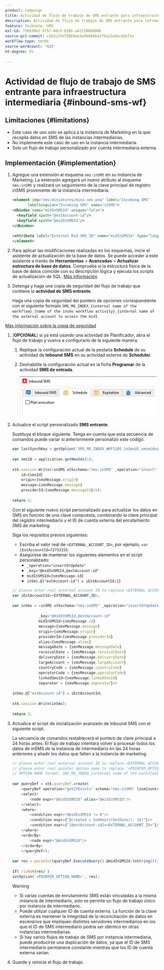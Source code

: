 ```yaml
---
product: campaign
title: Actividad de flujo de trabajo de SMS entrante para infraestructura intermediaria
description: Actividad de flujo de trabajo de SMS entrante para infraestructura intermediaria
feature: Technote, SMS
exl-id: 756039b2-5f57-4dc5-8166-a421206b886b
source-git-commit: c262c27e75869ae2e4bd45642f5a22adec4a5f1e
workflow-type: tm+mt
source-wordcount: '423'
ht-degree: 5%

---
```


# Actividad de flujo de trabajo de SMS entrante para infraestructura intermediaria {#inbound-sms-wf}

## Limitaciones {#limitations}

* Este caso de uso solo se aplica a la instancia de Marketing en la que recopila datos en SMS de las instancias intermediarias.
* No implemente este caso de uso en la instancia intermediaria.
* Solo un flujo de trabajo personalizado por cuenta intermediaria externa.

## Implementación {#implementation}

1. Agregue una extensión al esquema `nms:inSMS` en su instancia de Marketing. La extensión agregará un nuevo atributo al esquema `nms:inSMS` y realizará un seguimiento de la clave principal de registro inSMS proveniente de la instancia intermediaria.

   ```xml
   <element img="nms:miniatures/mini-sms.png" label="Incoming SMS"
          labelSingular="Incoming SMS" name="inSMS">
   <dbindex name="midInSMSId" unique="false">
     <keyfield xpath="@extAccount-id"/>
     <keyfield xpath="@midInSMSId"/>
   </dbindex>
   
   <attribute label="External Mid SMS ID" name="midInSMSId" type="long"/>
   </element>
   ```

1. Para aplicar las modificaciones realizadas en los esquemas, inicie el asistente de actualización de la base de datos. Se puede acceder a este asistente a través de **Herramientas** > **Avanzadas** > **Actualizar estructura de base de datos**. Comprueba si la estructura física de la base de datos coincide con su descripción lógica y ejecuta los scripts de actualización de SQL. [Más información](../../configuration/using/updating-the-database-structure.md)

1. Detenga y haga una copia de seguridad del flujo de trabajo que contiene la **actividad de SMS entrante**.

   Haga una copia de seguridad del puntero de opciones correspondiente con el siguiente formato `SMS_MO_INDEX_{internal name of the workflow}_{name of the insms workflow activity}_{internal name of the external account to access the mid}`.

[Más información sobre la copia de seguridad](../../production/using/backup.md)

1. (**OPCIONAL**) si ya está usando una actividad de Planificador, abra el flujo de trabajo y vuelva a configurarlo de la siguiente manera:

   1. Replique la configuración actual de la pestaña **Schedule** de su actividad de **Inbound SMS** en su actividad externa de **Scheduler**.

   1. Deshabilite la configuración actual en la ficha **Programar** de la actividad **SMS de entrada**.

      ![](assets/inbound_sms_1.png)

1. Actualice el script personalizado **SMS entrante**.

   Sustituya el bloque siguiente. Tenga en cuenta que esta secuencia de comandos puede variar si anteriormente personalizó este código.

   ```Javascript
   var lastSynchKey = getOption('SMS_MO_INDEX_WKF1105_inSmsUS_smsmidus');
   
   var smsId = application.getNewIds(1);
   
   xtk.session.Write(<inSMS xtkschema="nms:inSMS" _operation="insert"
       id={smsId}
       origin={smsMessage.origin}
       message={smsMessage.message}
       providerId={smsMessage.messageId}/>);
   
   return 2;
   ```

   Con el siguiente nuevo script personalizado para actualizar los datos en SMS en función de una clave compuesta, combinando la clave principal del registro intermediario y el ID de cuenta externa del enrutamiento SMS de marketing.

   Siga los requisitos previos siguientes:

   * Escriba el valor real de `<EXTERNAL_ACCOUNT_ID>`, por ejemplo, `var iExtAccountId=72733155`.
   * Asegúrese de mantener los siguientes elementos en el script personalizado:
      * `_operation="insertOrUpdate"`
      * `_key="@midInSMSId,@extAccount-id"`
      * `midInSMSId={smsMessage.id}`
      * `inSms.@["extAccount-id"] = iExtAccountId;{}`

   ```Javascript
   // please enter real external account ID to replace <EXTERNAL ACCOUNT ID>
   var iExtAccountId=<EXTERNAL_ACCOUNT_ID>;
   
   var inSms = <inSMS xtkschema="nms:inSMS" _operation="insertOrUpdate"
   
               _key="@midInSMSId,@extAccount-id"
               midInSMSId={smsMessage.id}
               message={smsMessage.message}
               origin={smsMessage.origin}
               providerId={smsMessage.providerId}
               alias={smsMessage.alias}
               messageDate = {smsMessage.messageDate}
               receivalDate = {smsMessage.receivalDate}
               deliveryDate = {smsMessage.deliveryDate}
               largeAccount = {smsMessage.largeAccount}
               countryCode = {smsMessage.countryCode}
               operatorCode = {smsMessage.operatorCode}
               linkedSmsId={smsMessage.linkedSmsId}
               separator = {smsMessage.separator}/>
   
   inSms.@["extAccount-id"] = iExtAccountId;
   
   xtk.session.Write(inSms);
   
   return 2;
   ```

1. Actualice el script de inicialización avanzado de Inbound SMS con el siguiente script.

   La secuencia de comandos restablecerá el puntero de clave principal a 24 horas antes. El flujo de trabajo intentará volver a procesar todos los datos de inSMS de la instancia de intermediario en las 24 horas anteriores y añadir los datos que falten a la instancia de marketing.

   ```Javascript
   // please enter real external account ID to replace <EXTERNAL_ACCOUNT_ID>
   // please enter real pointer option name to replace '<POINTER_OPTION_NAME>'
   // OPTION NAME format: SMS_MO_INDEX_{internal name of the workflow}_inSms_{internal name of the external account to access the mid}
   
   var queryDef = xtk.queryDef.create(
       <queryDef operation="getIfExists" schema="nms:inSMS" lineCount="1">
       <select>
           <node expr="@midInSMSId" alias="@midInSMSId"/>
       </select>
       <where>
           <condition expr="@midInSMSId != 0"/>
           <condition expr={"@created > SubHours(GetDate(), 24)"}/>
           <condition expr={"[@extAccount-id]=<EXTERNAL_ACCOUNT_ID>"}/>
       </where>
       <orderBy>
           <node expr="@midInSMSId"/>
       </orderBy>
       </queryDef>);
   
   var res = parseInt(queryDef.ExecuteQuery().@midInSMSId.toString());
   
   if( !isNaN(res) )
   setOption('<POINTER_OPTION_NAME>', res);
   ```

   >[!WARNING]
   >
   > * Si varias cuentas de enrutamiento SMS están vinculadas a la misma instancia de intermediario, solo se permite un flujo de trabajo único por instancia de intermediario.
   > * Puede utilizar cualquier ID de cuenta externa. La función de la clave externa es mantener la integridad de la reconciliación de datos en escenarios que impliquen distintos servidores intermediarios en los que el ID de SMS intermediario podría ser idéntico en otras instancias intermediarias.
   > * Si hay varios flujos de trabajo de SMS por instancia intermediaria, puede producirse una duplicación de datos, ya que el ID de SMS intermediario permanece constante mientras que los ID de cuenta externa varían.

1. Guarde y reinicie el flujo de trabajo.
